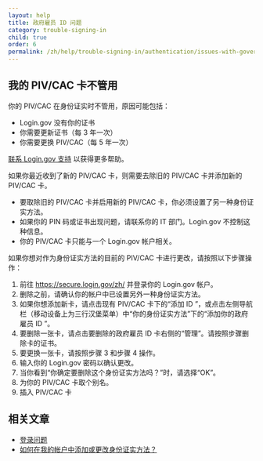 ```yaml
---
layout: help
title: 政府雇员 ID 问题
category: trouble-signing-in
child: true
order: 6
permalink: /zh/help/trouble-signing-in/authentication/issues-with-government-employee-id-piv-cac/
---
```


## 我的 PIV/CAC 卡不管用

你的 PIV/CAC 在身份证实时不管用，原因可能包括：

* Login.gov 没有你的证书
* 你需要更新证书（每 3 年一次）
* 你需要更换 PIV/CAC（每 5 年一次）

[联系 Login.gov 支持](https://login.gov/zh/contact/) 以获得更多帮助。

如果你最近收到了新的 PIV/CAC 卡，则需要去除旧的 PIV/CAC 卡并添加新的 PIV/CAC 卡。
* 要取除旧的 PIV/CAC 卡并启用新的 PIV/CAC 卡，你必须设置了另一种身份证实方法。
* 如果你的 PIN 码或证书出现问题，请联系你的 IT 部门。Login.gov 不控制这种信息。
* 你的 PIV/CAC 卡只能与一个 Login.gov 帐户相关。

如果你想对作为身份证实方法的目前的 PIV/CAC 卡进行更改，请按照以下步骤操作：

1. 前往 <https://secure.login.gov/zh/> 并登录你的 Login.gov 帐户。
1. 删除之前，请确认你的帐户中已设置另外一种身份证实方法。
1. 如果你想添加新卡，请点击现有 PIV/CAC 卡下的“添加 ID ”，或点击左侧导航栏（移动设备上为三行汉堡菜单）中“你的身份证实方法”下的“添加你的政府雇员 ID ”。
1. 要删除一张卡，请点击要删除的政府雇员 ID 卡右侧的“管理”。请按照步骤删除卡的证书。
1. 要更换一张卡，请按照步骤 3 和步骤 4 操作。
1. 输入你的 Login.gov 密码以确认更改。
1. 当你看到“你确定要删除这个身份证实方法吗？”时，请选择“OK”。
1. 为你的 PIV/CAC 卡取个别名。
1. 插入 PIV/CAC 卡

## 相关文章

* [登录问题](#)
* [如何在我的帐户中添加或更改身份证实方法？](#)
